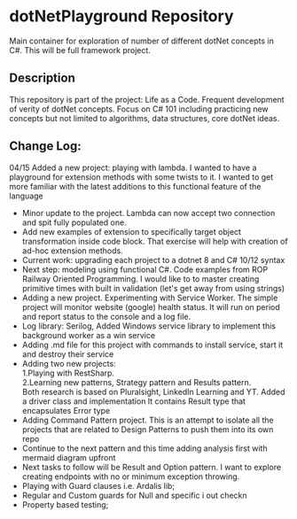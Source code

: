 # dotNetPlayground Repository

Main container for exploration of number of different dotNet concepts in C#. This will be full framework project.

## Description

This repository is part of the project: Life as a Code.
Frequent development of verity of dotNet concepts.
Focus on C# 101 including practicing new concepts but not limited to
algorithms, data structures, core dotNet ideas.

## Change Log:

04/15 Added a new project: playing with lambda. I wanted to have a playground for extension methods with some twists to it.
I wanted to get more familiar with the latest additions to this functional feature of the language

- Minor update to the project. Lambda can now accept two connection and spit fully populated one.
- Add new examples of extension to specifically target object transformation inside code block. That exercise will help with creation of ad-hoc extension methods.
- Current work: upgrading each project to a dotnet 8 and C# 10/12 syntax
- Next step: modeling using functional C#. Code examples from ROP Railway Oriented Programming. I would like to to master creating primitive times with built in validation (let's get away from using strings)
- Adding a new project. Experimenting with Service Worker. The simple project will monitor website (google) health status. It will run on period and report status to the console and a log file.
- Log library: Serilog, Added Windows service library to implement this background worker as a win service
- Adding .md file for this project with commands to install service, start it and destroy their service
- Adding two new projects:  
   1.Playing with RestSharp.  
   2.Learning new patterns, Strategy pattern and Results pattern.  
  Both research is based on Pluralsight, LinkedIn Learning and YT. Added a driver class and implementation  It contains Result type that encapsulates Error type
- Adding Command Pattern project. This is an attempt to isolate all the projects that are related to Design Patterns to push them into its own repo
- Continue to the next pattern and this time adding analysis first with mermaid diagram upfront
- Next tasks to follow will be Result and Option pattern. I want to explore creating endpoints with no or minimum exception throwing.   
- Playing with Guard clauses i.e. Ardalis lib;
- Regular and Custom guards for Null and specific i out checkn  
- Property based testing;
